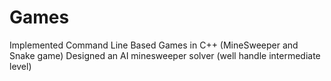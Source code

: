 # Games
Implemented Command Line Based Games in C++ (MineSweeper and Snake game)
Designed an AI minesweeper solver (well handle intermediate level)
